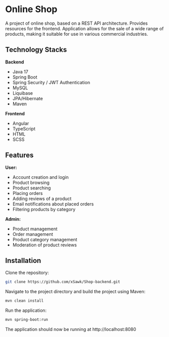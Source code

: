 
# Online Shop

A project of online shop, based on a REST API architecture. Provides resources for the frontend. Application allows for the sale of a wide range of products, making it suitable for use in various commercial industries. 


## Technology Stacks

**Backend**

- Java 17
- Spring Boot
- Spring Security / JWT Authentication
- MySQL
- Liquibase
- JPA/Hibernate
- Maven 

**Frontend**

- Angular
- TypeScript
- HTML
- SCSS


## Features

**User:**                         

- Account creation and login
- Product browsing 
- Product searching
- Placing orders
- Adding reviews of a product
- Email notifications about placed orders
- Filtering products by category


**Admin:**

- Product management
- Order management
- Product category management
- Moderation of product reviews

## Installation

Clone the repository:
```sh
git clone https://github.com/xSawk/Shop-backend.git
```
Navigate to the project directory and build the project using Maven:
```sh
mvn clean install
```  
Run the application:
```sh
mvn spring-boot:run
```  
The application should now be running at http://localhost:8080

